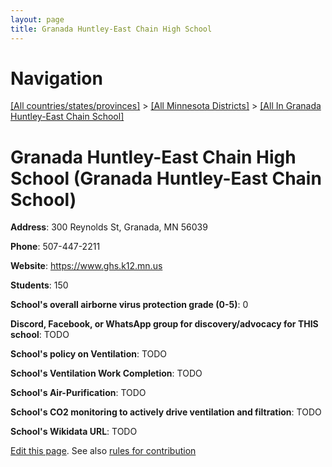 ```yaml
---
layout: page
title: Granada Huntley-East Chain High School
---
```

# Navigation

[[All countries/states/provinces]](../../..) > [[All Minnesota Districts]](../..) > [[All In Granada Huntley-East Chain School]](..)

# Granada Huntley-East Chain High School (Granada Huntley-East Chain School)

**Address**: 300 Reynolds St, Granada, MN 56039

**Phone**: 507-447-2211

**Website**: <https://www.ghs.k12.mn.us>

**Students**: 150

**School's overall airborne virus protection grade (0-5)**: 0

**Discord, Facebook, or WhatsApp group for discovery/advocacy for THIS school**: TODO

**School's policy on Ventilation**: TODO

**School's Ventilation Work Completion**: TODO

**School's Air-Purification**: TODO

**School's CO2 monitoring to actively drive ventilation and filtration**: TODO

**School's Wikidata URL**: TODO


[Edit this page](https://github.com/ventilate-schools/MN/edit/main/./Granada_Huntley-East_Chain_School/Granada_Huntley-East_Chain_High_School.md). See also [rules for contribution](../../../contribution-rules/)